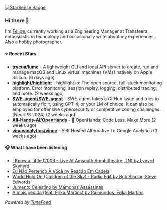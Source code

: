 <a href="https://starsense.app/developer-types" target="_blank"><img src="https://starsense.app/api/badge/?user=valtlfelipe" alt="StarSense Badge"></a>

### Hi there 👋

I'm [Felipe](https://felipevm.com), currently working as a Engineering Manager at Transfeera, enthusiastic in technology and occasionally write about my experiences. Also a hobby photographer.

#### ⭐ Recent Stars
- **[trycua/lume](https://github.com/trycua/lume)** - A lightweight CLI and local API server to create, run and manage macOS and Linux virtual machines (VMs) natively on Apple Silicon. (6 days ago)
- **[highlight/highlight](https://github.com/highlight/highlight)** - highlight.io: The open source, full-stack monitoring platform. Error monitoring, session replay, logging, distributed tracing, and more. (2 weeks ago)
- **[SWE-agent/SWE-agent](https://github.com/SWE-agent/SWE-agent)** - SWE-agent takes a GitHub issue and tries to automatically fix it, using GPT-4, or your LM of choice. It can also be employed for offensive cybersecurity or competitive coding challenges. [NeurIPS 2024]  (2 weeks ago)
- **[All-Hands-AI/OpenHands](https://github.com/All-Hands-AI/OpenHands)** - 🙌 OpenHands: Code Less, Make More (2 weeks ago)
- **[vinceanalytics/vince](https://github.com/vinceanalytics/vince)** - Self Hosted Alternative To Google Analytics (3 weeks ago)

#### 🎧 What I have been listening
- [I Know a Little (2003 - Live At Amsouth Amphitheatre, TN) by Lynyrd Skynyrd](https://open.spotify.com/track/4oF0t1yTbhbgARvipLApVW)
- [Eu Não Pertenço À Você by Reação Em Cadeia](https://open.spotify.com/track/0E6nXDxzkdaD0SNRCsQdeA)
- [World Hold On (Children of the Sky) - Radio Edit by Bob Sinclar, Steve Edwards](https://open.spotify.com/track/3HGwI9qwq5XqBDeZBV3zti)
- [Jumento Celestino by Mamonas Assassinas](https://open.spotify.com/track/7xoHOdi16mVPcB0Fd0hRyk)
- [A mais pedida (feat. Érika Martins) by Raimundos, Érika Martins](https://open.spotify.com/track/349flwjNbqIaE0Mph3jLGD)

_Powered by [TuneFeed](https://tunefeed.app?ref=github.com)_


